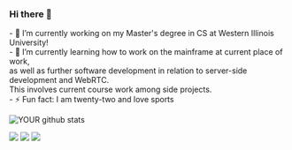 ### Hi there 👋

<!--
**dmcmeekan9/dmcmeekan9** is a ✨ _special_ ✨ repository because its `README.md` (this file) appears on your GitHub profile.
--!>

- 🔭 I’m currently working on my Master's degree in CS at Western Illinois University! <br>
- 🌱 I’m currently learning how to work on the mainframe at current place of work, <br>
  as well as further software development in relation to server-side development and WebRTC. <br>
  This involves current course work among side projects. <br>
- ⚡ Fun fact: I am twenty-two and love sports<br>


<!--img src="https://github.com/pr2tik1/pr2tik1/blob/master/IMAGE-NAME" -->

![YOUR github stats](https://github-readme-stats.vercel.app/api?username=dmcmeekan9)

[<img src="https://img.shields.io/badge/twitter-%231DA1F2.svg?&style=for-the-badge&logo=twitter&logoColor=white" />](https://twitter.com/dmcmeekan9) [<img src="https://img.shields.io/badge/linkedin-%230077B5.svg?&style=for-the-badge&logo=linkedin&logoColor=white" />](https://www.linkedin.com/in/dmcmeekan/) [<img src = "https://img.shields.io/badge/instagram-%23E4405F.svg?&style=for-the-badge&logo=instagram&logoColor=white">](https://www.instagram.com/dmcmeekan9/) 
